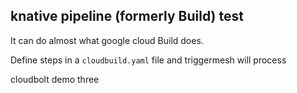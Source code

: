 ## knative pipeline (formerly Build) test

It can do almost what google cloud Build does.

Define steps in a `cloudbuild.yaml` file and triggermesh will process

cloudbolt demo three

